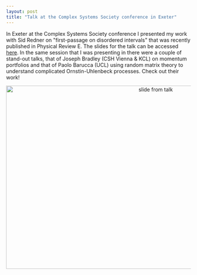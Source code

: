 ```yaml
---
layout: post
title: "Talk at the Complex Systems Society conference in Exeter"
---
```


In Exeter at the Complex Systems Society conference I presented my work with Sid Redner on "first-passage on disordered intervals" that was recently published in Physical Review E. The slides for the talk can be accessed 
[here](https://docs.google.com/presentation/d/1asymVA49hI5iJmFIkj4PzI441PoklVtN2JeNrUPOpns/edit?usp=sharing). In the same session that I was presenting in there were a couple of stand-out talks, that of Joseph Bradley (CSH Vienna & KCL) on momentum portfolios and that of Paolo Barucca (UCL) using random matrix theory to understand complicated Ornstin-Uhlenbeck processes. Check out their work!

<div style="text-align: center;">
  <img src="https://jamesholehouse.github.io/_posts/css-conf-pic.png" alt="slide from talk" title="" width="800" height="500">
</div>
